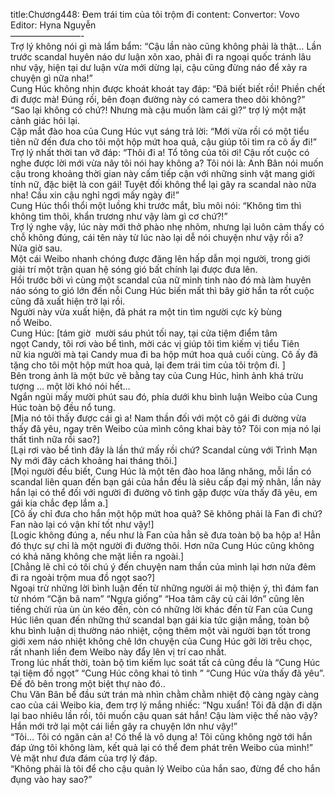 title:Chương448: Đem trái tim của tôi trộm đi
content:
Convertor: Vovo<br>Editor: Hyna Nguyễn<br>————————-<br>Trợ lý không nói gì mà lẩm bẩm: “Cậu lần nào cũng không phải là thật… Lần trước scandal huyên náo dư luận xôn xao, phải đi ra ngoại quốc tránh lâu như vậy, hiện tại dư luận vừa mới dừng lại, cậu cũng đừng náo để xảy ra chuyện gì nữa nha!”<br>Cung Húc không nhịn được khoát khoát tay đáp: “Đã biết biết rồi! Phiền chết đi được mà! Đúng rồi, bên đoạn đường này có camera theo dõi không?”<br>“Sao lại không có chứ?! Nhưng mà cậu muốn làm cái gì?” trợ lý một mặt cảnh giác hỏi lại.<br>Cặp mắt đào hoa của Cung Húc vụt sáng trả lời: “Mới vừa rồi có một tiểu tiên nữ đến đưa cho tôi một hộp mứt hoa quả, cậu giúp tôi tìm ra cô ấy đi!”<br>Trợ lý nhất thời tan vỡ đáp: “Thôi đi a! Tổ tông của tôi ơi! Cậu rốt cuộc có nghe được lời mới vừa nãy tôi nói hay không a? Tôi nói là: Anh Bân nói muốn cậu trong khoảng thời gian này cấm tiếp cận với những sinh vật mang giới tính nữ, đặc biệt là con gái! Tuyệt đối không thể lại gây ra scandal nào nữa nha! Cầu xin cậu nghỉ ngơi mấy ngày đi!”<br>Cung Húc thổi thổi một luồng khi trước mắt, bĩu môi nói: “Không tìm thì không tìm thôi, khẩn trương như vậy làm gì cơ chứ?!”<br>Trợ lý nghe vậy, lúc này mới thở phào nhẹ nhõm, nhưng lại luôn cảm thấy có chỗ không đúng, cái tên này từ lúc nào lại dễ nói chuyện như vậy rồi a?<br>Nửa giờ sau.<br>Một cái Weibo nhanh chóng được đăng lên hấp dẫn mọi người, trong giới giải trí một trận quan hệ sóng gió bất chính lại được đưa lên.<br>Hồi trước bởi vì cùng một scandal của nữ minh tinh nào đó mà làm huyên náo sóng to gió lớn đến nỗi Cung Húc biến mất thì bây giờ hắn ta rốt cuộc cũng đã xuất hiện trở lại rồi.<br>Người này vừa xuất hiện, đã phát ra một tin tìm người cực kỳ bùng nổ Weibo.<br>Cung Húc: [tám giờ  mười sáu phút tối nay, tại cửa tiệm điểm tâm ngọt Candy, tôi rơi vào bể tình, mời các vị giúp tôi tìm kiếm vị tiểu Tiên nữ kia người mà tại Candy mua đi ba hộp mứt hoa quả cuối cùng. Cô ấy đã tặng cho tôi một hộp mứt hoa quả, lại đem trái tim của tôi trộm đi. ]<br>Bên trong ảnh là một bức vẽ bằng tay của Cung Húc, hình ảnh khá trừu tượng … một lời khó nói hết…<br>Ngắn ngủi mấy mười phút sau đó, phía dưới khu bình luận Weibo của Cung Húc toàn bộ đều nổ tung.<br>[Mịa nó tôi thấy được cái gì a! Nam thần đối với một cô gái đi dường vừa thấy đã yêu, ngay trên Weibo của mình công khai bày tỏ? Tôi con mịa nó lại thất tình nữa rồi sao?]<br>[Lại rơi vào bể tình đây là lần thứ mấy rồi chứ? Scandal cùng với Trình Mạn Ny mới đây cách khoảng hai tháng thôi.]<br>[Mọi người đều biết, Cung Húc là một tên đào hoa lăng nhăng, mỗi lần có scandal liên quan đến bạn gái của hắn đều là siêu cấp đại mỹ nhân, lần này hắn lại có thể đối với người đi đường vô tình gặp được vừa thấy đã yêu, em gái kia chắc đẹp lắm a.]<br>[Cô ấy chỉ đưa cho hắn một hộp mứt hoa quả? Sẽ không phải là Fan đi chứ? Fan nào lại có vận khí tốt như vậy!]<br>[Logic không đúng a, nếu như là Fan của hẳn sẽ đưa toàn bộ ba hộp a! Hẳn đó thực sự chỉ là một người đi đường thôi. Hơn nữa Cung Húc cũng không có khả năng không che mặt liền ra ngoài.]<br>[Chẳng lẽ chỉ có tôi chú ý đến chuyện nam thần của mình lại hơn nửa đêm đi ra ngoài trộm mua đồ ngọt sao?]<br>Ngoại trừ những lời bình luận đến từ những người ái mộ thiện ý, thì đám fan từ nhóm “Cặn bã nam” “Ngựa giống” “Hoa tâm cây củ cải lớn” cũng lên tiếng chửi rủa ùn ùn kéo đến, còn có những lời khác đến từ Fan của Cung Húc liên quan đến những thứ scandal bạn gái kia tức giận mắng, toàn bộ khu bình luận dị thường náo nhiệt, cộng thêm một vài người bạn tốt trong giới xem náo nhiệt không chê lớn chuyện của Cung Húc gởi lời trêu chọc, rất nhanh liền đem Weibo này đẩy lên vị trí cao nhất.<br>Trong lúc nhất thời, toàn bộ tìm kiếm lục soát tất cả cũng đều là “Cung Húc tại tiệm đồ ngọt” “Cung Húc công khai tỏ tình ” “Cung Húc vừa thấy đã yêu”.<br>Đế đô bên trong một biệt thự nào đó..<br>Chu Văn Bân bể đầu sứt trán mà nhìn chằm chằm nhiệt độ càng ngày càng cao của cái Weibo kia, đem trợ lý mắng nhiếc: “Ngu xuẩn! Tôi đã dặn đi dặn lại bao nhiêu lần rồi, tôi muốn cậu quan sát hắn! Cậu làm việc thế nào vậy? Hắn mới trở lại một cái liền gây ra chuyện lớn như vậy!”<br>“Tôi… Tôi có ngăn cản a! Có thể là vô dụng a! Tôi cũng không ngờ tới hắn đáp ứng tôi không làm, kết quả lại có thể đem phát trên Weibo của mình!” Vẻ mặt như đưa đám của trợ lý đáp.<br>“Không phải là tôi để cho cậu quản lý Weibo của hắn sao, đừng để cho hắn đụng vào hay sao?”
